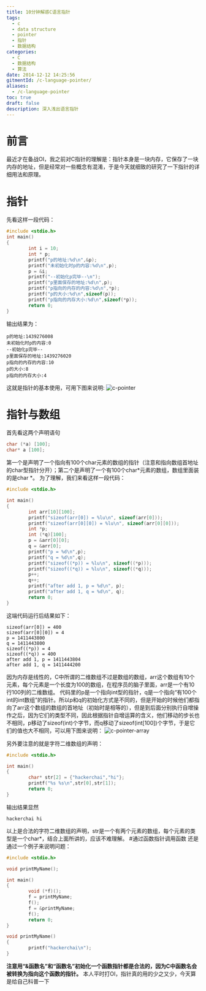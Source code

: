 ```yaml
---
title: 10分钟解惑C语言指针
tags:
  - c
  - data structure
  - pointer
  - 指针
  - 数据结构
categories:
  - C
  - 数据结构
  - 算法
date: 2014-12-12 14:25:56
gitmentId: /c-language-pointer/
aliases: 
  - /c-language-pointer
toc: true
draft: false
description: 深入浅出语言指针
---
```


前言
==

最近才在备战OI，我之前对C指针的理解是：指针本身是一块内存，它保存了一块内存的地址，但是经常对一些概念有混淆，于是今天就细致的研究了一下指针的详细用法和原理。

指针
==

先看这样一段代码：

```C
#include <stdio.h>
int main()
{
        int i = 10;
        int * p;
        printf("p的地址:%d\n",&p);
        printf("未初始化时p的内容:%d\n",p);
        p = &i;
        printf("--初始化p完毕--\n");
        printf("p里面保存的地址:%d\n",p);
        printf("p指向的内存的内容:%d\n",*p);
        printf("p的大小:%d\n",sizeof(p));
        printf("p指向的内存大小:%d\n",sizeof(*p));
        return 0;
}
```

输出结果为：

```
p的地址:1439276008
未初始化时p的内容:0
--初始化p完毕--
p里面保存的地址:1439276020
p指向的内存的内容:10
p的大小:8
p指向的内存大小:4
```

这就是指针的基本使用，可用下图来说明:
![c-pointer](https://blog.cdn.hackerchai.com/images/2014/12/c-pointer.webp)

指针与数组
=====

首先看这两个声明语句

```C
char (*a) [100];
char* a [100];
```

第一个是声明了一个指向有100个char元素的数组的指针（注意和指向数组首地址的char型指针分开）；第二个是声明了一个有100个char*元素的数组，数组里面装的是char *。 为了理解，我们来看这样一段代码：

```C
#include <stdio.h>

int main()
{
        int arr[10][100];
        printf("sizeof(arr[0]) = %lu\n", sizeof(arr[0]));
        printf("sizeof(arr[0][0]) = %lu\n", sizeof(arr[0][0]));
        int *p;
        int (*q)[100];
        p = &arr[0][0];
        q = &arr[0];
        printf("p = %d\n",p);
        printf("q = %d\n",q);
        printf("sizeof((*p)) = %lu\n", sizeof((*p)));
        printf("sizeof((*q)) = %lu\n", sizeof((*q)));
        p++;
        q++;
        printf("after add 1, p = %d\n", p);
        printf("after add 1, q = %d\n", q);
        return 0;
}
```

这端代码运行后结果如下：

```
sizeof(arr[0]) = 400
sizeof(arr[0][0]) = 4
p = 1411443800
q = 1411443800
sizeof((*p)) = 4
sizeof((*q)) = 400
after add 1, p = 1411443804
after add 1, q = 1411444200
```

因为内存是线性的，C中所谓的二维数组不过是数组的数组，arr这个数组有10个元素，每个元素是一个长度为100的数组，在程序员的脑子里面，arr是一个有10行100列的二维数组。 代码里的p是一个指向int型的指针，q是一个指向“有100个int的int数组”的指针。所以p和q的初始化方式是不同的，但是开始的时候他们都指向了arr这个数组的数组的首地址（初始时是相等的），但是到后面分别执行自增操作之后，因为它们的类型不同，因此根据指针自增运算的含义，他们移动的步长也不相同，p移动了sizeof(int)个字节，而q移动了sizeof(int[100])个字节，于是它们的值也大不相同，可以用下图来说明： 
![c-pointer-array](https://blog.cdn.hackerchai.com/images/2014/12/c-pointer-array.webp)

另外要注意的就是字符二维数组的声明：

```C
#include <stdio.h>

int main()
{
        char* str[2] = {"hackerchai","hi"};
        printf("%s %s\n",str[0],str[1]);
        return 0;
}
```

输出结果显然

```
hackerchai hi
```

以上是合法的字符二维数组的声明，str是一个有两个元素的数组，每个元素的类型是一个char*，结合上面所讲的，应该不难理解。 #通过函数指针调用函数 还是通过一个例子来说明问题：

```C
#include <stdio.h>

void printMyName();

int main()
{
        void (*f)();
        f = printMyName;
        f();
        f = &printMyName;
        f();
        return 0;
}

void printMyName()
{
        printf("hackerchai\n");
}
```

**注意用“&函数名”和“函数名”初始化一个函数指针都是合法的，因为C中函数名会被转换为指向这个函数的指针。** 本人平时打OI，指针真的用的少之又少，今天算是给自己科普一下

